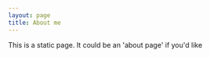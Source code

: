 ```yaml
---
layout: page
title: About me
---
```


This is a static page. It could be an 'about page' if you'd like
